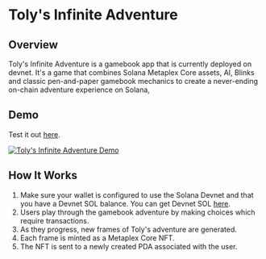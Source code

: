 # Toly's Infinite Adventure

## Overview

Toly's Infinite Adventure is a gamebook app that is currently deployed on devnet. It's a game that combines Solana Metaplex Core assets, AI, Blinks and classic pen-and-paper gamebook mechanics to create a never-ending on-chain adventure experience on Solana,

## Demo

Test it out [here](https://dial.to/?action=solana-action%3Ahttps%3A%2F%2Fgamebook-solana.onrender.com%2Fget_action&cluster=devnet).

[![Toly's Infinite Adventure Demo](https://img.youtube.com/vi/wgEKM16DF10/0.jpg)](https://www.youtube.com/watch?v=wgEKM16DF10)

## How It Works

1. Make sure your wallet is configured to use the Solana Devnet and that you have a Devnet SOL balance. You can get Devnet SOL [here](https://faucet.solana.com/).
2. Users play through the gamebook adventure by making choices which require transactions.
3. As they progress, new frames of Toly's adventure are generated.
4. Each frame is minted as a Metaplex Core NFT.
5. The NFT is sent to a newly created PDA associated with the user.
